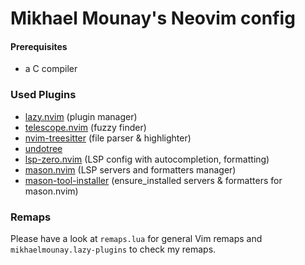 # Mikhael Mounay's Neovim config

#### Prerequisites

- a C compiler

### Used Plugins

- [lazy.nvim](https://github.com/folke/lazy.nvim) (plugin manager)
- [telescope.nvim](https://github.com/nvim-telescope/telescope.nvim) (fuzzy finder)
- [nvim-treesitter](https://github.com/nvim-treesitter/nvim-treesitter) (file parser & highlighter)
- [undotree](https://github.com/mbbill/undotree)
- [lsp-zero.nvim](https://github.com/VonHeikemen/lsp-zero.nvim) (LSP config with autocompletion, formatting)
- [mason.nvim](https://github.com/williamboman/mason.nvim) (LSP servers and formatters manager)
- [mason-tool-installer](https://github.com/WhoIsSethDaniel/mason-tool-installer.nvim) (ensure_installed servers & formatters for mason.nvim)

### Remaps

Please have a look at `remaps.lua` for general Vim remaps and `mikhaelmounay.lazy-plugins` to check my remaps.


